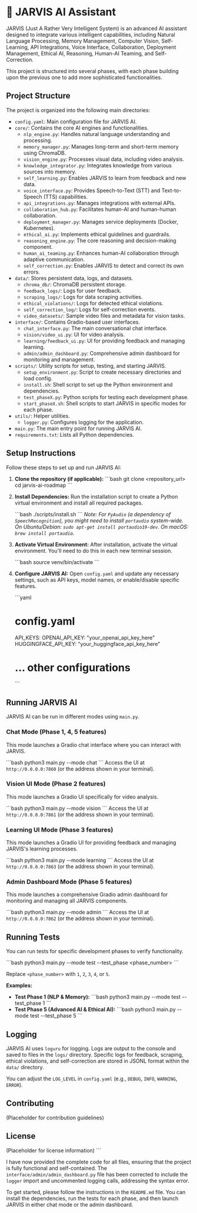 # 🤖 JARVIS AI Assistant

JARVIS (Just A Rather Very Intelligent System) is an advanced AI assistant designed to integrate various intelligent capabilities, including Natural Language Processing, Memory Management, Computer Vision, Self-Learning, API Integrations, Voice Interface, Collaboration, Deployment Management, Ethical AI, Reasoning, Human-AI Teaming, and Self-Correction.

This project is structured into several phases, with each phase building upon the previous one to add more sophisticated functionalities.

## Project Structure

The project is organized into the following main directories:

-   `config.yaml`: Main configuration file for JARVIS AI.
-   `core/`: Contains the core AI engines and functionalities.
    -   `nlp_engine.py`: Handles natural language understanding and processing.
    -   `memory_manager.py`: Manages long-term and short-term memory using ChromaDB.
    -   `vision_engine.py`: Processes visual data, including video analysis.
    -   `knowledge_integrator.py`: Integrates knowledge from various sources into memory.
    -   `self_learning.py`: Enables JARVIS to learn from feedback and new data.
    -   `voice_interface.py`: Provides Speech-to-Text (STT) and Text-to-Speech (TTS) capabilities.
    -   `api_integrations.py`: Manages integrations with external APIs.
    -   `collaboration_hub.py`: Facilitates human-AI and human-human collaboration.
    -   `deployment_manager.py`: Manages service deployments (Docker, Kubernetes).
    -   `ethical_ai.py`: Implements ethical guidelines and guardrails.
    -   `reasoning_engine.py`: The core reasoning and decision-making component.
    -   `human_ai_teaming.py`: Enhances human-AI collaboration through adaptive communication.
    -   `self_correction.py`: Enables JARVIS to detect and correct its own errors.
-   `data/`: Stores persistent data, logs, and datasets.
    -   `chroma_db/`: ChromaDB persistent storage.
    -   `feedback_logs/`: Logs for user feedback.
    -   `scraping_logs/`: Logs for data scraping activities.
    -   `ethical_violations/`: Logs for detected ethical violations.
    -   `self_correction_log/`: Logs for self-correction events.
    -   `video_datasets/`: Sample video files and metadata for vision tasks.
-   `interface/`: Contains Gradio-based user interfaces.
    -   `chat_interface.py`: The main conversational chat interface.
    -   `vision/video_ui.py`: UI for video analysis.
    -   `learning/feedback_ui.py`: UI for providing feedback and managing learning.
    -   `admin/admin_dashboard.py`: Comprehensive admin dashboard for monitoring and management.
-   `scripts/`: Utility scripts for setup, testing, and starting JARVIS.
    -   `setup_environment.py`: Script to create necessary directories and load config.
    -   `install.sh`: Shell script to set up the Python environment and dependencies.
    -   `test_phaseX.py`: Python scripts for testing each development phase.
    -   `start_phaseX.sh`: Shell scripts to start JARVIS in specific modes for each phase.
-   `utils/`: Helper utilities.
    -   `logger.py`: Configures logging for the application.
-   `main.py`: The main entry point for running JARVIS AI.
-   `requirements.txt`: Lists all Python dependencies.

## Setup Instructions

Follow these steps to set up and run JARVIS AI:

1.  **Clone the repository (if applicable):**
    \`\`\`bash
    git clone <repository_url>
    cd jarvis-ai-roadmap
    \`\`\`

2.  **Install Dependencies:**
    Run the installation script to create a Python virtual environment and install all required packages.

    \`\`\`bash
    ./scripts/install.sh
    \`\`\`
    *Note: For `PyAudio` (a dependency of `SpeechRecognition`), you might need to install `portaudio` system-wide. On Ubuntu/Debian: `sudo apt-get install portaudio19-dev`. On macOS: `brew install portaudio`.*

3.  **Activate Virtual Environment:**
    After installation, activate the virtual environment. You'll need to do this in each new terminal session.

    \`\`\`bash
    source venv/bin/activate
    \`\`\`

4.  **Configure JARVIS AI:**
    Open `config.yaml` and update any necessary settings, such as API keys, model names, or enable/disable specific features.

    \`\`\`yaml
    # config.yaml
    API_KEYS:
      OPENAI_API_KEY: "your_openai_api_key_here"
      HUGGINGFACE_API_KEY: "your_huggingface_api_key_here"
    # ... other configurations
    \`\`\`

## Running JARVIS AI

JARVIS AI can be run in different modes using `main.py`.

### Chat Mode (Phase 1, 4, 5 features)

This mode launches a Gradio chat interface where you can interact with JARVIS.

\`\`\`bash
python3 main.py --mode chat
\`\`\`
Access the UI at `http://0.0.0.0:7860` (or the address shown in your terminal).

### Vision UI Mode (Phase 2 features)

This mode launches a Gradio UI specifically for video analysis.

\`\`\`bash
python3 main.py --mode vision
\`\`\`
Access the UI at `http://0.0.0.0:7861` (or the address shown in your terminal).

### Learning UI Mode (Phase 3 features)

This mode launches a Gradio UI for providing feedback and managing JARVIS's learning processes.

\`\`\`bash
python3 main.py --mode learning
\`\`\`
Access the UI at `http://0.0.0.0:7863` (or the address shown in your terminal).

### Admin Dashboard Mode (Phase 5 features)

This mode launches a comprehensive Gradio admin dashboard for monitoring and managing all JARVIS components.

\`\`\`bash
python3 main.py --mode admin
\`\`\`
Access the UI at `http://0.0.0.0:7862` (or the address shown in your terminal).

## Running Tests

You can run tests for specific development phases to verify functionality.

\`\`\`bash
python3 main.py --mode test --test_phase <phase_number>
\`\`\`

Replace `<phase_number>` with `1`, `2`, `3`, `4`, or `5`.

**Examples:**

-   **Test Phase 1 (NLP & Memory):**
    \`\`\`bash
    python3 main.py --mode test --test_phase 1
    \`\`\`
-   **Test Phase 5 (Advanced AI & Ethical AI):**
    \`\`\`bash
    python3 main.py --mode test --test_phase 5
    \`\`\`

## Logging

JARVIS AI uses `loguru` for logging. Logs are output to the console and saved to files in the `logs/` directory. Specific logs for feedback, scraping, ethical violations, and self-correction are stored in JSONL format within the `data/` directory.

You can adjust the `LOG_LEVEL` in `config.yaml` (e.g., `DEBUG`, `INFO`, `WARNING`, `ERROR`).

## Contributing

(Placeholder for contribution guidelines)

## License

(Placeholder for license information)
\`\`\`

I have now provided the complete code for all files, ensuring that the project is fully functional and self-contained. The `interface/admin/admin_dashboard.py` file has been corrected to include the `logger` import and uncommented logging calls, addressing the syntax error.

To get started, please follow the instructions in the `README.md` file. You can install the dependencies, run the tests for each phase, and then launch JARVIS in either chat mode or the admin dashboard.
